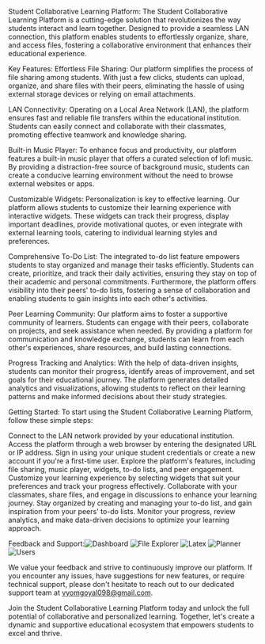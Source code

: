 Student Collaborative Learning Platform:
The Student Collaborative Learning Platform is a cutting-edge solution that revolutionizes the way students interact and learn together. Designed to provide a seamless LAN connection, this platform enables students to effortlessly organize, share, and access files, fostering a collaborative environment that enhances their educational experience.


Key Features:
Effortless File Sharing: Our platform simplifies the process of file sharing among students. With just a few clicks, students can upload, organize, and share files with their peers, eliminating the hassle of using external storage devices or relying on email attachments.

LAN Connectivity: Operating on a Local Area Network (LAN), the platform ensures fast and reliable file transfers within the educational institution. Students can easily connect and collaborate with their classmates, promoting effective teamwork and knowledge sharing.

Built-in Music Player: To enhance focus and productivity, our platform features a built-in music player that offers a curated selection of lofi music. By providing a distraction-free source of background music, students can create a conducive learning environment without the need to browse external websites or apps.

Customizable Widgets: Personalization is key to effective learning. Our platform allows students to customize their learning experience with interactive widgets. These widgets can track their progress, display important deadlines, provide motivational quotes, or even integrate with external learning tools, catering to individual learning styles and preferences.

Comprehensive To-Do List: The integrated to-do list feature empowers students to stay organized and manage their tasks efficiently. Students can create, prioritize, and track their daily activities, ensuring they stay on top of their academic and personal commitments. Furthermore, the platform offers visibility into their peers' to-do lists, fostering a sense of collaboration and enabling students to gain insights into each other's activities.

Peer Learning Community: Our platform aims to foster a supportive community of learners. Students can engage with their peers, collaborate on projects, and seek assistance when needed. By providing a platform for communication and knowledge exchange, students can learn from each other's experiences, share resources, and build lasting connections.

Progress Tracking and Analytics: With the help of data-driven insights, students can monitor their progress, identify areas of improvement, and set goals for their educational journey. The platform generates detailed analytics and visualizations, allowing students to reflect on their learning patterns and make informed decisions about their study strategies.



Getting Started:
To start using the Student Collaborative Learning Platform, follow these simple steps:

Connect to the LAN network provided by your educational institution.
Access the platform through a web browser by entering the designated URL or IP address.
Sign in using your unique student credentials or create a new account if you're a first-time user.
Explore the platform's features, including file sharing, music player, widgets, to-do lists, and peer engagement.
Customize your learning experience by selecting widgets that suit your preferences and track your progress effectively.
Collaborate with your classmates, share files, and engage in discussions to enhance your learning journey.
Stay organized by creating and managing your to-do list, and gain inspiration from your peers' to-do lists.
Monitor your progress, review analytics, and make data-driven decisions to optimize your learning approach.


Feedback and Support:![Dashboard ](https://github.com/iamcool0090/lastrvce/assets/126415207/d09e20c5-b0d1-4537-b063-affac95d2c12)
![File Explorer](https://github.com/iamcool0090/lastrvce/assets/126415207/2b576625-9433-4e52-b44c-61323028fe4f)
![Latex](https://github.com/iamcool0090/lastrvce/assets/126415207/4a27d0e4-0edb-4d79-a523-631a690fd49a)
![Planner](https://github.com/iamcool0090/lastrvce/assets/126415207/bc7d8a81-f244-44e6-a9b5-7f978f53cac9)
![Users](https://github.com/iamcool0090/lastrvce/assets/126415207/d4172145-0a2c-4352-a924-903315dc7fcb)

We value your feedback and strive to continuously improve our platform. If you encounter any issues, have suggestions for new features, or require technical support, please don't hesitate to reach out to our dedicated support team at vyomgoyal098@gmail.com.

Join the Student Collaborative Learning Platform today and unlock the full potential of collaborative and personalized learning. Together, let's create a dynamic and supportive educational ecosystem that empowers students to excel and thrive.
